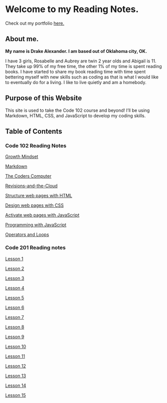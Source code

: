 # Welcome to my Reading Notes.

Check out my portfolio [here.](https://github.com/Drake-Alexander)

## About me.

**My name is Drake Alexander. I am based out of Oklahoma city, OK.** 

I have 3 girls, Rosabelle and Aubrey are twin 2 year olds and Abigail is 11. They take up 99% of my free time, the other 1% of my time is spent reading books. I have started to share my book reading time with time spent bettering myself with new skills such as coding as that is what I would like to eventually do for a living. I like to live quietly and am a homebody. 

## Purpose of this Website

This site is used to take the Code 102 course and beyond! I’ll be using Markdown, HTML, CSS, and JavaScript to develop my coding skills.

## Table of Contents

### Code 102 Reading Notes
[Growth Mindset](https://drake-alexander.github.io/reading-notes/102/Growth-Mindset)

[Markdown](https://drake-alexander.github.io/reading-notes/102/Markdown)

[The Coders Computer](https://drake-alexander.github.io/reading-notes/102/The-Coder's-Computer)

[Revisions-and-the-Cloud](https://drake-alexander.github.io/reading-notes/102/Revisions-and-the-Cloud)

[Structure web pages with HTML](https://drake-alexander.github.io/reading-notes/102/Structure-web-pages-with-HTML)

[Design web pages with CSS](https://drake-alexander.github.io/reading-notes/102/Design-web-pages-with-CSS)

[Activate web pages with JavaScript](https://drake-alexander.github.io/reading-notes/102/Activate-web-pages-with-JavaScript)

[Programming with JavaScript](https://drake-alexander.github.io/reading-notes/102/Programming-with-JavaScript)

[Operators and Loops](https://drake-alexander.github.io/reading-notes/102/Operators-and-Loops)

### Code 201 Reading notes

[Lesson 1](https://drake-alexander.github.io/reading-notes/201/Lesson-1)

[Lesson 2](https://drake-alexander.github.io/reading-notes/201/Lesson-2)

[Lesson 3](https://drake-alexander.github.io/reading-notes/201/Lesson-3)

[Lesson 4](https://drake-alexander.github.io/reading-notes/201/Lesson-4)

[Lesson 5](https://drake-alexander.github.io/reading-notes/201/Lesson-5)

[Lesson 6](https://drake-alexander.github.io/reading-notes/201/Lesson-6)

[Lesson 7](https://drake-alexander.github.io/reading-notes/201/Lesson-7)

[Lesson 8](https://drake-alexander.github.io/reading-notes/201/Lesson-8)

[Lesson 9](https://drake-alexander.github.io/reading-notes/201/Lesson-9)

[Lesson 10](https://drake-alexander.github.io/reading-notes/201/Lesson-10)

[Lesson 11](https://drake-alexander.github.io/reading-notes/201/Lesson-11)

[Lesson 12](https://drake-alexander.github.io/reading-notes/201/Lesson-12)

[Lesson 13](https://drake-alexander.github.io/reading-notes/201/Lesson-13)

[Lesson 14](https://drake-alexander.github.io/reading-notes/201/Lesson-14)

[Lesson 15](https://drake-alexander.github.io/reading-notes/201/Lesson-15)
